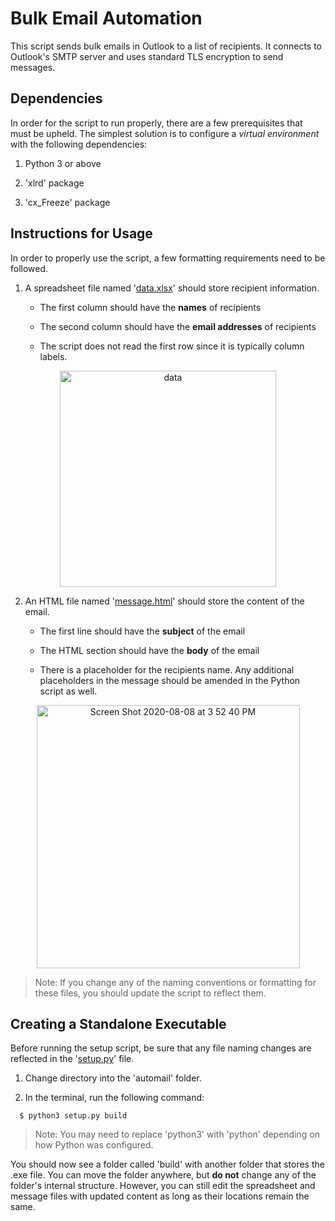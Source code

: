 # Bulk Email Automation
This script sends bulk emails in Outlook to a list of recipients. It connects to Outlook's SMTP server and uses standard TLS encryption to send messages.

## Dependencies
In order for the script to run properly, there are a few prerequisites that must be upheld. The simplest solution is to configure a _virtual environment_ with the following dependencies:

1. Python 3 or above

2. 'xlrd' package

3. 'cx_Freeze' package

## Instructions for Usage
In order to properly use the script, a few formatting requirements need to be followed.

1. A spreadsheet file named '[data.xlsx](https://github.com/ryanrashid/automail/blob/master/data.xlsx)' should store recipient information.

    - The first column should have the **names** of recipients
    
    - The second column should have the **email addresses** of recipients
    
    - The script does not read the first row since it is typically column labels.
    
<p align="center"><img width="346" alt="data" src="https://user-images.githubusercontent.com/64723727/89721411-d1711580-d9a2-11ea-8912-68d6cc16a2da.png"></p>

2. An HTML file named '[message.html](https://github.com/ryanrashid/automail/blob/master/message.html)' should store the content of the email.

    - The first line should have the **subject** of the email
    
    - The HTML section should have the **body** of the email
    
    - There is a placeholder for the recipients name. Any additional placeholders in the message should be amended in the Python script as well.

<p align="center"><img width="421" alt="Screen Shot 2020-08-08 at 3 52 40 PM" src="https://user-images.githubusercontent.com/64723727/89719559-328eee00-d98f-11ea-84c9-02d1b4284a87.png"></p>
    
>Note: If you change any of the naming conventions or formatting for these files, you should update the script to reflect them.

## Creating a Standalone Executable

Before running the setup script, be sure that any file naming changes are reflected in the '[setup.py](https://github.com/ryanrashid/automail/blob/master/setup.py)' file.

1. Change directory into the 'automail' folder.

2. In the terminal, run the following command:
```
  $ python3 setup.py build
```
> Note: You may need to replace 'python3' with 'python' depending on how Python was configured.

You should now see a folder called 'build' with another folder that stores the .exe file. You can move the folder anywhere, but **do not** change any of the folder's internal structure. 
However, you can still edit the spreadsheet and message files with updated content as long as their locations remain the same.
